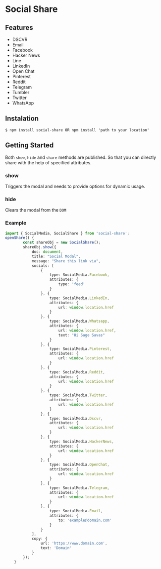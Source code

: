 # Social Share

## Features

- DSCVR
- Email
- Facebook
- Hacker News
- Line
- LinkedIn
- Open Chat
- Pinterest
- Reddit
- Telegram
- Tumbler
- Twitter
- WhatsApp

## Instalation

```
$ npm install social-share OR npm install 'path to your location'
```

## Getting Started

Both `show`, `hide` and `share` methods are published. So that you can directly share with the help of specified attributes.

### show

Triggers the modal and needs to provide options for dynamic usage.

### hide

Clears the modal from the `DOM`

### Example

```typescript
import { SocialMedia, SocialShare } from 'social-share';
openShare() {
        const shareObj = new SocialShare();
        shareObj.show({
            doc: document,
            title: "Social Modal",
            message: "Share this link via",
            socials: [
                {
                    type: SocialMedia.Facebook,
                    attributes: {
                        type: 'feed'
                    }
                }, {
                    type: SocialMedia.LinkedIn,
                    attributes: {
                        url: window.location.href
                    }
                }, {
                    type: SocialMedia.Whatsapp,
                    attributes: {
                        url: window.location.href,
                        text: "Hi Sage Savas"
                    }
                }, {
                    type: SocialMedia.Pinterest,
                    attributes: {
                        url: window.location.href
                    }
                }, {
                    type: SocialMedia.Reddit,
                    attributes: {
                        url: window.location.href
                    }
                }, {
                    type: SocialMedia.Twitter,
                    attributes: {
                        url: window.location.href
                    }
                }, {
                    type: SocialMedia.Dscvr,
                    attributes: {
                        url: window.location.href
                    }
                }, {
                    type: SocialMedia.HackerNews,
                    attributes: {
                        url: window.location.href
                    }
                }, {
                    type: SocialMedia.OpenChat,
                    attributes: {
                        url: window.location.href
                    }
                }, {
                    type: SocialMedia.Telegram,
                    attributes: {
                        url: window.location.href
                    }
                }, {
                    type: SocialMedia.Email,
                    attributes: {
                        to: 'example@domain.com'
                    }
                }
            ],
            copy: {
                url: 'https://www.domain.com',
                text: 'Domain'
            }
        });
    }
```
